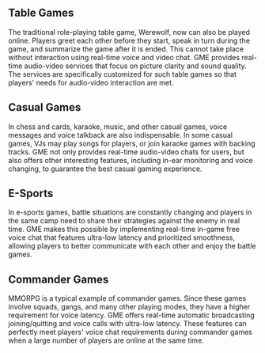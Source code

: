 ﻿## Table Games
The traditional role-playing table game, Werewolf, now can also be played online. Players greet each other before they start, speak in turn during the game, and summarize the game after it is ended. This cannot take place without interaction using real-time voice and video chat. GME provides real-time audio-video services that focus on picture clarity and sound quality. The services are specifically customized for such table games so that players' needs for audio-video interaction are met.

## Casual Games
In chess and cards, karaoke, music, and other casual games, voice messages and voice talkback are also indispensable. In some casual games, VJs may play songs for players, or join karaoke games with backing tracks. GME not only provides real-time audio-video chats for users, but also offers other interesting features, including in-ear monitoring and voice changing, to guarantee the best casual gaming experience.

## E-Sports
In e-sports games, battle situations are constantly changing and players in the same camp need to share their strategies against the enemy in real time. GME makes this possible by implementing real-time in-game free voice chat that features ultra-low latency and prioritized smoothness, allowing players to better communicate with each other and enjoy the battle games.

## Commander Games
MMORPG is a typical example of commander games. Since these games involve squads, gangs, and many other playing modes, they have a higher requirement for voice latency. GME offers real-time automatic broadcasting joining/quitting and voice calls with ultra-low latency. These features can perfectly meet players' voice chat requirements during commander games when a large number of players are online at the same time.

